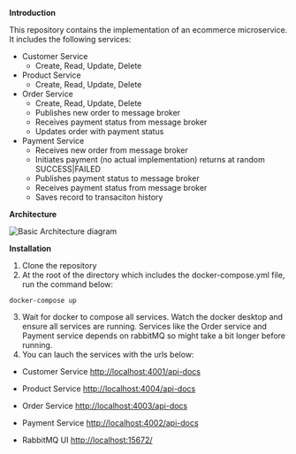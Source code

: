 **Introduction**

This repository contains the implementation of an ecommerce microservice. It includes the following services:

 - Customer Service
	 - Create, Read, Update, Delete
 - Product Service
	 - Create, Read, Update, Delete
 - Order Service
	 - Create, Read, Update, Delete
	 - Publishes new order to message broker
	 - Receives payment status from message broker
	 - Updates order with payment status
 - Payment Service
	 - Receives new order from message broker
	 - Initiates payment (no actual implementation) returns at random SUCCESS|FAILED
	 - Publishes payment status to message broker
	 - Receives payment status from message broker 
	 - Saves record to transaciton history

**Architecture**

![Basic Architecture diagram](https://res.cloudinary.com/dpyywotyh/image/upload/v1645660311/EcommerceArchitecture_omepg6.png)

**Installation**

 1. Clone the repository
 2. At the root of the directory which includes the docker-compose.yml file, run the command below:
```
docker-compose up
```
3. Wait for docker to compose all services. Watch the docker desktop and ensure all services are running. Services like the Order service and Payment service depends on rabbitMQ so might take a bit longer before running.
4. You can lauch the services with the urls below:


- Customer Service [http://localhost:4001/api-docs](http://localhost:4001/api-docs)

- Product Service [http://localhost:4004/api-docs](http://localhost:4004/api-docs)

- Order Service [http://localhost:4003/api-docs](http://localhost:4003/api-docs)
		
- Payment Service [http://localhost:4002/api-docs](http://localhost:4002/api-docs)
		
- RabbitMQ UI [http://localhost:15672/](http://localhost:15672/)
